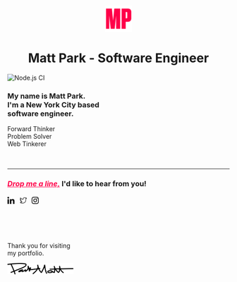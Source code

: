 <p align="center">
    <a title="Matt Park - Software Engineer" target="_blank" rel="noopener noreferrer" href="https://mattpark.tk">
        <img alt="Matt Park" src="./static/assets/icons/mattpark-favicon.png" width="60" />
    </a>
</p>
<h1 align="center">
    Matt Park - Software Engineer
</h1>

![Node.js CI](https://github.com/mattparksolns/mattpark.tk/workflows/Node.js%20CI/badge.svg?branch=master)

### My name is Matt Park.<br />I'm a New York City based<br />software engineer.

Forward Thinker<br />
Problem Solver<br />
Web Tinkerer<br />
<br /><br />

---

<h3>
    <a title="Email" href="mailto:mattparksolns@gmail.com" style="color:#ff0049">
    <b><em>Drop me a line,</em></b></a>
    I'd like to hear from you!
    <br /><br />
    <a title="LinkedIn" href="https://www.linkedin.com/in/mattparksolns/">
        <img alt="linkedin" src="./static/assets/icons/linkedin.svg" width="16" /></a> &nbsp;
    <a title="Twitter" href="https://twitter.com/mattparksolns">
        <img alt="twitter" src="./static/assets/icons/twitter.svg" width="16" /></a> &nbsp;
    <a title="Instagram" href="https://www.instagram.com/mattparksolns/">
        <img alt="instagram" src="./static/assets/icons/instagram.svg" width="16" /></a> &nbsp;
</h3>
<br /><br /><br />

Thank you for visiting<br />
my portfolio.

<a href="#drop-me-a-lineid-like-to-hear-from-you------------">
    <img alt="signature" src="static/assets/images/signature.svg" width="150" />
</a>
